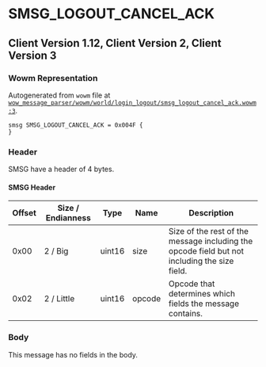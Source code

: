 # SMSG_LOGOUT_CANCEL_ACK

## Client Version 1.12, Client Version 2, Client Version 3

### Wowm Representation

Autogenerated from `wowm` file at [`wow_message_parser/wowm/world/login_logout/smsg_logout_cancel_ack.wowm:3`](https://github.com/gtker/wow_messages/tree/main/wow_message_parser/wowm/world/login_logout/smsg_logout_cancel_ack.wowm#L3).
```rust,ignore
smsg SMSG_LOGOUT_CANCEL_ACK = 0x004F {
}
```
### Header

SMSG have a header of 4 bytes.

#### SMSG Header

| Offset | Size / Endianness | Type   | Name   | Description |
| ------ | ----------------- | ------ | ------ | ----------- |
| 0x00   | 2 / Big           | uint16 | size   | Size of the rest of the message including the opcode field but not including the size field.|
| 0x02   | 2 / Little        | uint16 | opcode | Opcode that determines which fields the message contains.|

### Body

This message has no fields in the body.

